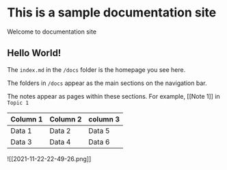 # This is a sample documentation site

Welcome to documentation site

## Hello World!

The `index.md` in the `/docs` folder is the homepage you see here.

The folders in `/docs` appear as the main sections on the navigation bar.

The notes appear as pages within these sections. For example, [[Note 1]] in `Topic 1`


| Column 1 | Column 2 | column 3 |
| -------- | -------- | -------- |
| Data 1   | Data 2   | Data 5   |
| Data 3   | Data 4   | Data 6   | 

 
![[2021-11-22-22-49-26.png]]